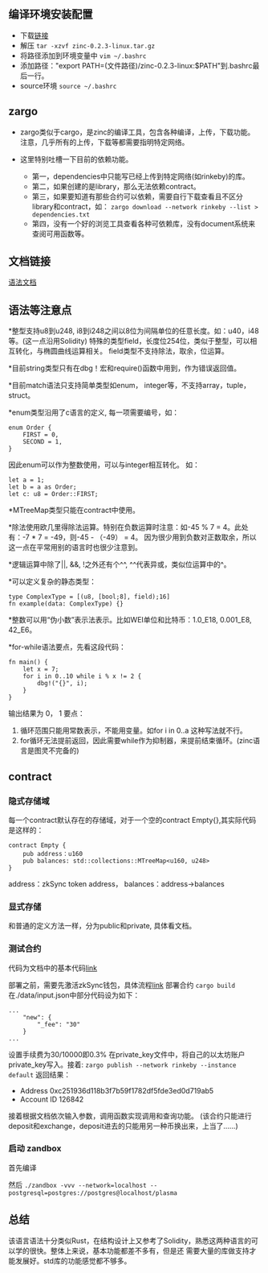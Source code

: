 ## 编译环境安装配置
* 下载[链接](https://github.com/matter-labs/zinc/releases/download/0.2.3/zinc-0.2.3-linux.tar.gz)
* 解压
`tar -xzvf zinc-0.2.3-linux.tar.gz`
* 将路径添加到环境变量中
`vim ~/.bashrc`
* 添加路径："export PATH=(文件路径)/zinc-0.2.3-linux:$PATH"到.bashrc最后一行。
* source环境
`source ~/.bashrc`

## zargo
* zargo类似于cargo，是zinc的编译工具，包含各种编译，上传，下载功能。注意，几乎所有的上传，下载等都需要指明特定网络。

* 这里特别吐槽一下目前的依赖功能。

    * 第一，dependencies中只能写已经上传到特定网络(如rinkeby)的库。
    * 第二，如果创建的是library，那么无法依赖contract。
    * 第三，如果要知道有那些合约可以依赖，需要自行下载查看且不区分library和contract，如：
    `zargo download --network rinkeby --list > dependencies.txt`
    * 第四，没有一个好的浏览工具查看各种可依赖库，没有document系统来查阅可用函数等。

## 文档链接
[语法文档](https://zinc.zksync.io/index.html)

## 语法等注意点

*整型支持u8到u248, i8到i248之间以8位为间隔单位的任意长度。如：u40，i48等。(这一点沿用Solidity)
特殊的类型field，长度位254位，类似于整型，可以相互转化，与椭圆曲线运算相关。
field类型不支持除法，取余，位运算。

*目前string类型只有在dbg！宏和require()函数中用到，作为错误返回值。

*目前match语法只支持简单类型如enum， integer等，不支持array，tuple，struct。

*enum类型沿用了c语言的定义, 每一项需要编号，如：
```
enum Order {
    FIRST = 0,
    SECOND = 1,
}
```
因此enum可以作为整数使用，可以与integer相互转化。
如：
```
let a = 1;
let b = a as Order;
let c: u8 = Order::FIRST;
```

*MTreeMap类型只能在contract中使用。

*除法使用欧几里得除法运算。特别在负数运算时注意：如-45 % 7 = 4。此处有：-7 * 7 = -49，则-45 - （-49） = 4。
因为很少用到负数对正数取余，所以这一点在平常用别的语言时也很少注意到。

*逻辑运算中除了||, &&, !之外还有个^^, ^^代表异或，类似位运算中的^。

*可以定义复杂的静态类型：
```
type ComplexType = [(u8, [bool;8], field);16]
fn example(data: ComplexType) {}
```

*整数可以用“伪小数”表示法表示。比如WEI单位和比特币：1.0_E18, 0.001_E8, 42_E6。

*for-while语法要点，先看这段代码： 
```
fn main() {
    let x = 7;
    for i in 0..10 while i % x != 2 {
        dbg!("{}", i);
    }
}
```
输出结果为 0， 1
要点：
1. 循环范围只能用常数表示，不能用变量。如for i in 0..a 这种写法就不行。
2. for循环无法提前返回，因此需要while作为抑制器，来提前结束循环。(zinc语言是图灵不完备的)

## contract

### 隐式存储域
每一个contract默认存在的存储域，对于一个空的contract Empty{},其实际代码是这样的：
```
contract Empty {
    pub address：u160
    pub balances: std::collections::MTreeMap<u160, u248>
}
```
address：zkSync token address，
balances：address->balances

### 显式存储
和普通的定义方法一样，分为public和private, 具体看文档。

### 测试合约
代码为文档中的基本代码[link](https://zinc.zksync.io/07-smart-contracts/02-minimal-example.html)

部署之前，需要先激活zkSync钱包，具体流程[link](https://zinc.zksync.io/07-smart-contracts/04-troubleshooting.html)
部署合约
`cargo build`
在./data/input.json中部分代码设为如下：
```
...
    "new": {
        "_fee": "30"
    }
...
```
设置手续费为30/10000即0.3%
在private_key文件中，将自己的以太坊账户private_key写入。接着:
`zargo publish --network rinkeby --instance default`
返回结果：
* Address 0xc251936d118b3f7b59f1782df5fde3ed0d719ab5
* Account ID 126842

接着根据文档依次输入参数，调用函数实现调用和查询功能。
(该合约只能进行deposit和exchange，deposit进去的只能用另一种币换出来，上当了......)

### 启动 zandbox
首先编译

然后 `./zandbox -vvv --network=localhost --postgresql=postgres://postgres@localhost/plasma`


## 总结
该语言语法十分类似Rust，在结构设计上又参考了Solidity，熟悉这两种语言的可以学的很快。整体上来说，基本功能都差不多有，但是还
需要大量的库做支持才能发展好。std库的功能感觉都不够多。
